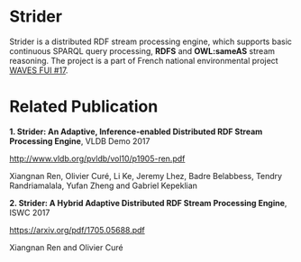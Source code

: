 # Strider

Strider is a distributed RDF stream processing engine, which supports basic continuous SPARQL query processing, **RDFS** and **OWL:sameAS** stream reasoning. The project is a part of French national environmental project [WAVES FUI #17](http://www.waves-rsp.org).

# Related Publication

**1. Strider: An Adaptive, Inference-enabled Distributed RDF Stream Processing Engine**, VLDB Demo 2017

http://www.vldb.org/pvldb/vol10/p1905-ren.pdf

Xiangnan Ren, Olivier Curé, Li Ke, Jeremy Lhez, Badre Belabbess, Tendry Randriamalala, Yufan Zheng and Gabriel Kepeklian

**2. Strider: A Hybrid Adaptive Distributed RDF Stream Processing Engine**, ISWC 2017

https://arxiv.org/pdf/1705.05688.pdf

Xiangnan Ren and Olivier Curé
